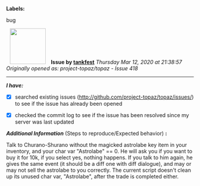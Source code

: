 **Labels:**

bug



<a href="https://github.com/tankfest"><img src="https://avatars1.githubusercontent.com/u/37684138?v=4" width="96" height="96" hspace="10"></img></a> **Issue by [tankfest](https://github.com/tankfest)**
_Thursday Mar 12, 2020 at 21:38:57_
_Originally opened as: project-topaz/topaz - Issue 418_

----

<!-- place 'x' mark between square [] brackets to checkmark box -->
**_I have:_**

- [x] searched existing issues (http://github.com/project-topaz/topaz/issues/) to see if the issue has already been opened
- [x] checked the commit log to see if the issue has been resolved since my server was last updated

**_Additional Information_** (Steps to reproduce/Expected behavior) **:** 

Talk to Churano-Shurano without the magicked astrolabe key item in your inventory, and your char var "Astrolabe" == 0.  He will ask you if you want to buy it for 10k, if you select yes, nothing happens.  If you talk to him again, he gives the same event (it should be a diff one with diff dialogue), and may or may not sell the astrolabe to you correctly.  The current script doesn't clean up its unused char var, "Astrolabe", after the trade is completed either.
